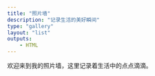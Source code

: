 ```yaml
---
title: "照片墙"
description: "记录生活的美好瞬间"
type: "gallery"
layout: "list"
outputs:
    - HTML
---
```


欢迎来到我的照片墙，这里记录着生活中的点点滴滴。 